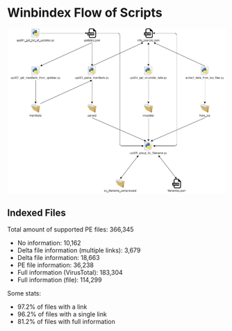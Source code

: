# Winbindex Flow of Scripts

![winbindex-scripts-flow.png](winbindex-scripts-flow.png)

## Indexed Files

<!--FileStats-->
Total amount of supported PE files: 366,345

* No information: 10,162
* Delta file information (multiple links): 3,679
* Delta file information: 18,663
* PE file information: 36,238
* Full information (VirusTotal): 183,304
* Full information (file): 114,299

Some stats:

* 97.2% of files with a link
* 96.2% of files with a single link
* 81.2% of files with full information
<!--/FileStats-->
